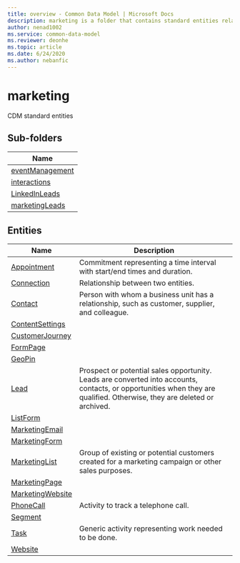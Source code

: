 ```yaml
---
title: overview - Common Data Model | Microsoft Docs
description: marketing is a folder that contains standard entities related to the Common Data Model.
author: nenad1002
ms.service: common-data-model
ms.reviewer: deonhe
ms.topic: article
ms.date: 6/24/2020
ms.author: nebanfic
---
```


# marketing

CDM standard entities  

## Sub-folders

|Name|
|---|
|[eventManagement](eventManagement/overview.md)|
|[interactions](interactions/overview.md)|
|[LinkedInLeads](LinkedInLeads/overview.md)|
|[marketingLeads](marketingLeads/overview.md)|




## Entities

|Name|Description|
|---|---|
|[Appointment](Appointment.md)|Commitment representing a time interval with start/end times and duration.|
|[Connection](Connection.md)|Relationship between two entities.|
|[Contact](Contact.md)|Person with whom a business unit has a relationship, such as customer, supplier, and colleague.|
|[ContentSettings](ContentSettings.md)||
|[CustomerJourney](CustomerJourney.md)||
|[FormPage](FormPage.md)||
|[GeoPin](GeoPin.md)||
|[Lead](Lead.md)|Prospect or potential sales opportunity. Leads are converted into accounts, contacts, or opportunities when they are qualified. Otherwise, they are deleted or archived.|
|[ListForm](ListForm.md)||
|[MarketingEmail](MarketingEmail.md)||
|[MarketingForm](MarketingForm.md)||
|[MarketingList](MarketingList.md)|Group of existing or potential customers created for a marketing campaign or other sales purposes.|
|[MarketingPage](MarketingPage.md)||
|[MarketingWebsite](MarketingWebsite.md)||
|[PhoneCall](PhoneCall.md)|Activity to track a telephone call.|
|[Segment](Segment.md)||
|[Task](Task.md)|Generic activity representing work needed to be done.|
|[Website](Website.md)||
